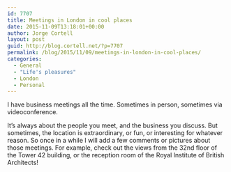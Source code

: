 ```yaml
---
id: 7707
title: Meetings in London in cool places
date: 2015-11-09T13:18:01+00:00
author: Jorge Cortell
layout: post
guid: http://blog.cortell.net/?p=7707
permalink: /blog/2015/11/09/meetings-in-london-in-cool-places/
categories:
  - General
  - "Life's pleasures"
  - London
  - Personal
---
```

I have business meetings all the time. Sometimes in person, sometimes via videoconference.
  
It’s always about the people you meet, and the business you discuss. But sometimes, the location is extraordinary, or fun, or interesting for whatever reason. So once in a while I will add a few comments or pictures about those meetings. For example, check out the views from the 32nd floor of the Tower 42 building, or the reception room of the Royal Institute of British Architects!